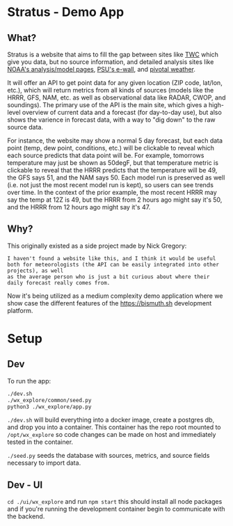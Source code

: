 # Stratus - Demo App

## What?
Stratus is a website that aims to fill the gap between sites like [TWC](https://www.weather.com) which give you data, but no source
information, and detailed analysis sites like
[NOAA's analysis/model pages](http://www.spc.noaa.gov/exper/),
[PSU's e-wall](http://mp1.met.psu.edu/~fxg1/ewall.html),
and [pivotal weather](http://www.pivotalweather.com/).

It will offer an API to get point data for any given location (ZIP code, lat/lon, etc.), which will return metrics from
all kinds of sources (models like the HRRR, GFS, NAM, etc. as well as observational data like RADAR, CWOP, and soundings).
The primary use of the API is the main site, which gives a high-level overview of current data and a forecast (for day-to-day use),
but also shows the varience in forecast data, with a way to "dig down" to the raw source data.

For instance, the website may show a normal 5 day forecast, but each data point (temp, dew point, conditions, etc.) will
be clickable to reveal which each source predicts that data point will be. For example, tomorrows temperature may just be
shown as 50degF, but that temperature metric is clickable to reveal that the HRRR predicts that the temperature will be 49, the GFS says 51, and the NAM says 50.
Each model run is preserved as well (i.e. not just the most recent model run is kept), so users can see trends over time.
In the context of the prior example, the most recent HRRR may say the temp at 12Z is 49, but the HRRR from 2 hours ago might say it's 50, and the HRRR from 12 hours ago might say it's 47.


## Why?
This originally existed as a side project made by Nick Gregory: 

```
I haven't found a website like this, and I think it would be useful both for meteorologists (the API can be easily integrated into other projects), as well
as the average person who is just a bit curious about where their daily forecast really comes from.
```

Now it's being utilized as a medium complexity demo application where we show case the different features of the https://bismuth.sh development platform.
# Setup

## Dev

To run the app:

```sh
./dev.sh
./wx_explore/common/seed.py
python3 ./wx_explore/app.py
```

`./dev.sh` will build everything into a docker image, create a postgres db, and drop you into a container.
This container has the repo root mounted to `/opt/wx_explore` so code changes can be made on host and immediately tested in the container.

`./seed.py` seeds the database with sources, metrics, and source fields necessary to import data.

## Dev - UI
`cd ./ui/wx_explore` and run `npm start` this should install all node packages and if you're running the development container begin to communicate with the backend.
